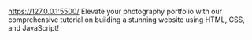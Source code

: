https://127.0.0.1:5500/
Elevate your photography portfolio with our comprehensive tutorial on building a stunning website using HTML, CSS, and JavaScript!
